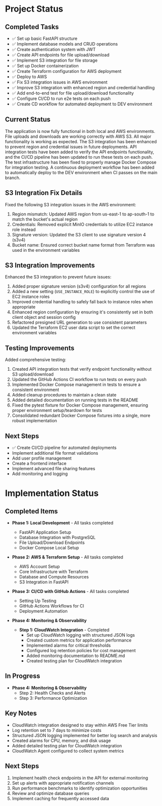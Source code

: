 # Project Status

## Completed Tasks
- ✅ Set up basic FastAPI structure
- ✅ Implement database models and CRUD operations
- ✅ Create authentication system with JWT
- ✅ Create API endpoints for file upload/download
- ✅ Implement S3 integration for file storage
- ✅ Set up Docker containerization
- ✅ Create Terraform configuration for AWS deployment
- ✅ Deploy to AWS
- ✅ Fix S3 integration issues in AWS environment
- ✅ Improve S3 integration with enhanced region and credential handling
- ✅ Add end-to-end test for file upload/download functionality
- ✅ Configure CI/CD to run e2e tests on each push
- ✅ Create CD workflow for automated deployment to DEV environment

## Current Status
The application is now fully functional in both local and AWS environments. File uploads and downloads are working correctly with AWS S3. All major functionality is working as expected. The S3 integration has been enhanced to prevent region and credential issues in future deployments. API integration tests have been added to verify the API endpoints functionality, and the CI/CD pipeline has been updated to run these tests on each push. The test infrastructure has been fixed to properly manage Docker Compose for integration testing. A continuous deployment workflow has been added to automatically deploy to the DEV environment when CI passes on the main branch.

## S3 Integration Fix Details
Fixed the following S3 integration issues in the AWS environment:
1. Region mismatch: Updated AWS region from us-east-1 to ap-south-1 to match the bucket's actual region
2. Credentials: Removed explicit MinIO credentials to utilize EC2 instance role instead
3. Signature version: Updated the S3 client to use signature version 4 (s3v4)
4. Bucket name: Ensured correct bucket name format from Terraform was used in the environment variables

## S3 Integration Improvements
Enhanced the S3 integration to prevent future issues:
1. Added proper signature version (s3v4) configuration for all regions
2. Added a new setting (`USE_INSTANCE_ROLE`) to explicitly control the use of EC2 instance roles
3. Improved credential handling to safely fall back to instance roles when appropriate
4. Enhanced region configuration by ensuring it's consistently set in both client object and session config
5. Refactored presigned URL generation to use consistent parameters
6. Updated the Terraform EC2 user data script to set the correct environment variables

## Testing Improvements
Added comprehensive testing:
1. Created API integration tests that verify endpoint functionality without S3 upload/download
2. Updated the GitHub Actions CI workflow to run tests on every push
3. Implemented Docker Compose management in tests to ensure a consistent environment
4. Added cleanup procedures to maintain a clean state
5. Added detailed documentation on running tests in the README
6. Fixed the pytest fixture for Docker Compose management, ensuring proper environment setup/teardown for tests
7. Consolidated redundant Docker Compose fixtures into a single, more robust implementation

## Next Steps
- ✅ Create CI/CD pipeline for automated deployments
- Implement additional file format validations
- Add user profile management
- Create a frontend interface
- Implement advanced file sharing features
- Add monitoring and logging

# Implementation Status

## Completed Items
- **Phase 1: Local Development** - All tasks completed
  - FastAPI Application Setup
  - Database Integration with PostgreSQL
  - File Upload/Download Endpoints
  - Docker Compose Local Setup

- **Phase 2: AWS & Terraform Setup** - All tasks completed
  - AWS Account Setup
  - Core Infrastructure with Terraform
  - Database and Compute Resources
  - S3 Integration in FastAPI

- **Phase 3: CI/CD with GitHub Actions** - All tasks completed
  - Setting Up Testing
  - GitHub Actions Workflows for CI
  - Deployment Automation

- **Phase 4: Monitoring & Observability**
  - **Step 1: CloudWatch Integration** - Completed
    - Set up CloudWatch logging with structured JSON logs
    - Created custom metrics for application performance
    - Implemented alarms for critical thresholds
    - Configured log retention policies for cost management
    - Added monitoring documentation to README.md
    - Created testing plan for CloudWatch integration

## In Progress
- **Phase 4: Monitoring & Observability**
  - Step 2: Health Checks and Alerts
  - Step 3: Performance Optimization

## Key Notes
- CloudWatch integration designed to stay within AWS Free Tier limits
- Log retention set to 7 days to minimize costs
- Structured JSON logging implemented for better log search and analysis
- Created alarms for CPU, memory, and disk usage
- Added detailed testing plan for CloudWatch integration
- CloudWatch Agent configured to collect system metrics

## Next Steps
1. Implement health check endpoints in the API for external monitoring
2. Set up alerts with appropriate notification channels
3. Run performance benchmarks to identify optimization opportunities
4. Review and optimize database queries
5. Implement caching for frequently accessed data
